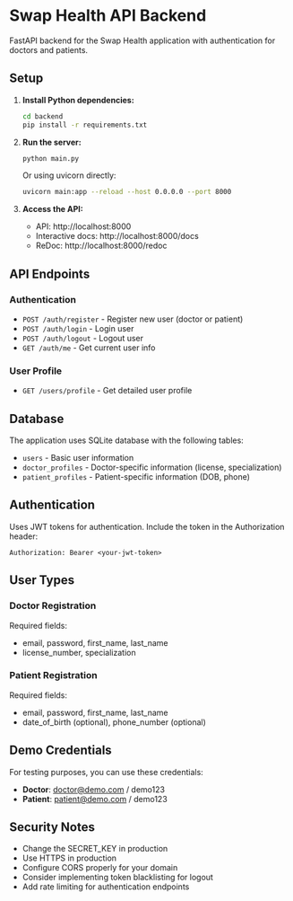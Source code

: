 # Swap Health API Backend

FastAPI backend for the Swap Health application with authentication for doctors and patients.

## Setup

1. **Install Python dependencies:**
   ```bash
   cd backend
   pip install -r requirements.txt
   ```

2. **Run the server:**
   ```bash
   python main.py
   ```
   
   Or using uvicorn directly:
   ```bash
   uvicorn main:app --reload --host 0.0.0.0 --port 8000
   ```

3. **Access the API:**
   - API: http://localhost:8000
   - Interactive docs: http://localhost:8000/docs
   - ReDoc: http://localhost:8000/redoc

## API Endpoints

### Authentication
- `POST /auth/register` - Register new user (doctor or patient)
- `POST /auth/login` - Login user
- `POST /auth/logout` - Logout user
- `GET /auth/me` - Get current user info

### User Profile
- `GET /users/profile` - Get detailed user profile

## Database

The application uses SQLite database with the following tables:
- `users` - Basic user information
- `doctor_profiles` - Doctor-specific information (license, specialization)
- `patient_profiles` - Patient-specific information (DOB, phone)

## Authentication

Uses JWT tokens for authentication. Include the token in the Authorization header:
```
Authorization: Bearer <your-jwt-token>
```

## User Types

### Doctor Registration
Required fields:
- email, password, first_name, last_name
- license_number, specialization

### Patient Registration
Required fields:
- email, password, first_name, last_name
- date_of_birth (optional), phone_number (optional)

## Demo Credentials

For testing purposes, you can use these credentials:
- **Doctor**: doctor@demo.com / demo123
- **Patient**: patient@demo.com / demo123

## Security Notes

- Change the SECRET_KEY in production
- Use HTTPS in production
- Configure CORS properly for your domain
- Consider implementing token blacklisting for logout
- Add rate limiting for authentication endpoints